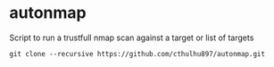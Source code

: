 # autonmap
Script to run a trustfull nmap scan against a target or list of targets

```
git clone --recursive https://github.com/cthulhu897/autonmap.git
```

